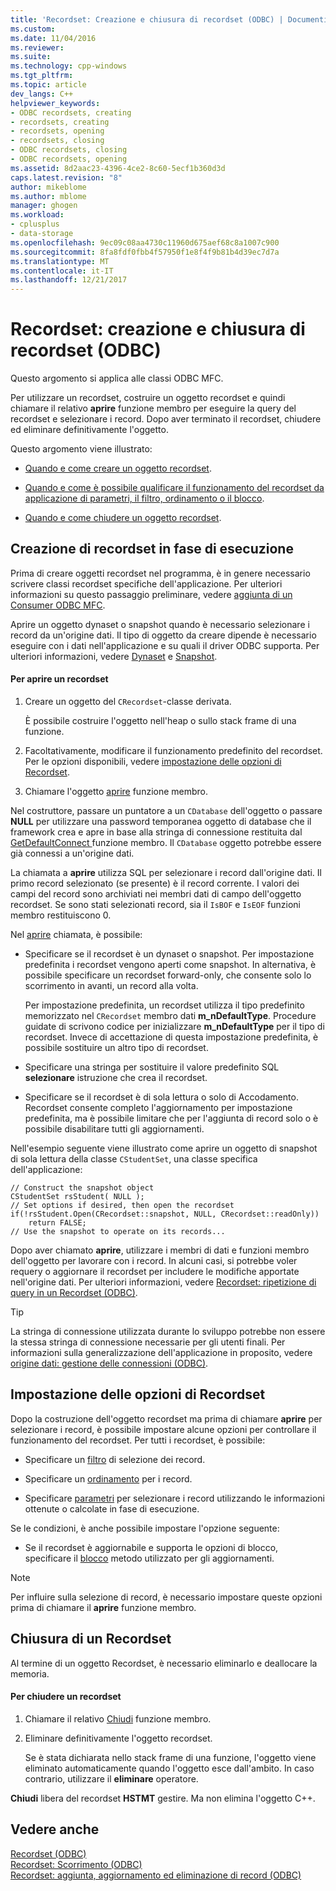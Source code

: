 ```yaml
---
title: 'Recordset: Creazione e chiusura di recordset (ODBC) | Documenti Microsoft'
ms.custom: 
ms.date: 11/04/2016
ms.reviewer: 
ms.suite: 
ms.technology: cpp-windows
ms.tgt_pltfrm: 
ms.topic: article
dev_langs: C++
helpviewer_keywords:
- ODBC recordsets, creating
- recordsets, creating
- recordsets, opening
- recordsets, closing
- ODBC recordsets, closing
- ODBC recordsets, opening
ms.assetid: 8d2aac23-4396-4ce2-8c60-5ecf1b360d3d
caps.latest.revision: "8"
author: mikeblome
ms.author: mblome
manager: ghogen
ms.workload:
- cplusplus
- data-storage
ms.openlocfilehash: 9ec09c08aa4730c11960d675aef68c8a1007c900
ms.sourcegitcommit: 8fa8fdf0fbb4f57950f1e8f4f9b81b4d39ec7d7a
ms.translationtype: MT
ms.contentlocale: it-IT
ms.lasthandoff: 12/21/2017
---
```

# <a name="recordset-creating-and-closing-recordsets-odbc"></a>Recordset: creazione e chiusura di recordset (ODBC)
Questo argomento si applica alle classi ODBC MFC.  
  
 Per utilizzare un recordset, costruire un oggetto recordset e quindi chiamare il relativo **aprire** funzione membro per eseguire la query del recordset e selezionare i record. Dopo aver terminato il recordset, chiudere ed eliminare definitivamente l'oggetto.  
  
 Questo argomento viene illustrato:  
  
-   [Quando e come creare un oggetto recordset](#_core_creating_recordsets_at_run_time).  
  
-   [Quando e come è possibile qualificare il funzionamento del recordset da applicazione di parametri, il filtro, ordinamento o il blocco](#_core_setting_recordset_options).  
  
-   [Quando e come chiudere un oggetto recordset](#_core_closing_a_recordset).  
  
##  <a name="_core_creating_recordsets_at_run_time"></a>Creazione di recordset in fase di esecuzione  
 Prima di creare oggetti recordset nel programma, è in genere necessario scrivere classi recordset specifiche dell'applicazione. Per ulteriori informazioni su questo passaggio preliminare, vedere [aggiunta di un Consumer ODBC MFC](../../mfc/reference/adding-an-mfc-odbc-consumer.md).  
  
 Aprire un oggetto dynaset o snapshot quando è necessario selezionare i record da un'origine dati. Il tipo di oggetto da creare dipende è necessario eseguire con i dati nell'applicazione e su quali il driver ODBC supporta. Per ulteriori informazioni, vedere [Dynaset](../../data/odbc/dynaset.md) e [Snapshot](../../data/odbc/snapshot.md).  
  
#### <a name="to-open-a-recordset"></a>Per aprire un recordset  
  
1.  Creare un oggetto del `CRecordset`-classe derivata.  
  
     È possibile costruire l'oggetto nell'heap o sullo stack frame di una funzione.  
  
2.  Facoltativamente, modificare il funzionamento predefinito del recordset. Per le opzioni disponibili, vedere [impostazione delle opzioni di Recordset](#_core_setting_recordset_options).  
  
3.  Chiamare l'oggetto [aprire](../../mfc/reference/crecordset-class.md#open) funzione membro.  
  
 Nel costruttore, passare un puntatore a un `CDatabase` dell'oggetto o passare **NULL** per utilizzare una password temporanea oggetto di database che il framework crea e apre in base alla stringa di connessione restituita dal [GetDefaultConnect ](../../mfc/reference/crecordset-class.md#getdefaultconnect) funzione membro. Il `CDatabase` oggetto potrebbe essere già connessi a un'origine dati.  
  
 La chiamata a **aprire** utilizza SQL per selezionare i record dall'origine dati. Il primo record selezionato (se presente) è il record corrente. I valori dei campi del record sono archiviati nei membri dati di campo dell'oggetto recordset. Se sono stati selezionati record, sia il `IsBOF` e `IsEOF` funzioni membro restituiscono 0.  
  
 Nel [aprire](../../mfc/reference/crecordset-class.md#open) chiamata, è possibile:  
  
-   Specificare se il recordset è un dynaset o snapshot. Per impostazione predefinita i recordset vengono aperti come snapshot. In alternativa, è possibile specificare un recordset forward-only, che consente solo lo scorrimento in avanti, un record alla volta.  
  
     Per impostazione predefinita, un recordset utilizza il tipo predefinito memorizzato nel `CRecordset` membro dati **m_nDefaultType**. Procedure guidate di scrivono codice per inizializzare **m_nDefaultType** per il tipo di recordset. Invece di accettazione di questa impostazione predefinita, è possibile sostituire un altro tipo di recordset.  
  
-   Specificare una stringa per sostituire il valore predefinito SQL **selezionare** istruzione che crea il recordset.  
  
-   Specificare se il recordset è di sola lettura o solo di Accodamento. Recordset consente completo l'aggiornamento per impostazione predefinita, ma è possibile limitare che per l'aggiunta di record solo o è possibile disabilitare tutti gli aggiornamenti.  
  
 Nell'esempio seguente viene illustrato come aprire un oggetto di snapshot di sola lettura della classe `CStudentSet`, una classe specifica dell'applicazione:  
  
```  
// Construct the snapshot object  
CStudentSet rsStudent( NULL );  
// Set options if desired, then open the recordset  
if(!rsStudent.Open(CRecordset::snapshot, NULL, CRecordset::readOnly))  
    return FALSE;  
// Use the snapshot to operate on its records...  
```  
  
 Dopo aver chiamato **aprire**, utilizzare i membri di dati e funzioni membro dell'oggetto per lavorare con i record. In alcuni casi, si potrebbe voler requery o aggiornare il recordset per includere le modifiche apportate nell'origine dati. Per ulteriori informazioni, vedere [Recordset: ripetizione di query in un Recordset (ODBC)](../../data/odbc/recordset-requerying-a-recordset-odbc.md).  
  
> [!TIP]
>  La stringa di connessione utilizzata durante lo sviluppo potrebbe non essere la stessa stringa di connessione necessarie per gli utenti finali. Per informazioni sulla generalizzazione dell'applicazione in proposito, vedere [origine dati: gestione delle connessioni (ODBC)](../../data/odbc/data-source-managing-connections-odbc.md).  
  
##  <a name="_core_setting_recordset_options"></a>Impostazione delle opzioni di Recordset  
 Dopo la costruzione dell'oggetto recordset ma prima di chiamare **aprire** per selezionare i record, è possibile impostare alcune opzioni per controllare il funzionamento del recordset. Per tutti i recordset, è possibile:  
  
-   Specificare un [filtro](../../data/odbc/recordset-filtering-records-odbc.md) di selezione dei record.  
  
-   Specificare un [ordinamento](../../data/odbc/recordset-sorting-records-odbc.md) per i record.  
  
-   Specificare [parametri](../../data/odbc/recordset-parameterizing-a-recordset-odbc.md) per selezionare i record utilizzando le informazioni ottenute o calcolate in fase di esecuzione.  
  
 Se le condizioni, è anche possibile impostare l'opzione seguente:  
  
-   Se il recordset è aggiornabile e supporta le opzioni di blocco, specificare il [blocco](../../data/odbc/recordset-locking-records-odbc.md) metodo utilizzato per gli aggiornamenti.  
  
> [!NOTE]
>  Per influire sulla selezione di record, è necessario impostare queste opzioni prima di chiamare il **aprire** funzione membro.  
  
##  <a name="_core_closing_a_recordset"></a>Chiusura di un Recordset  
 Al termine di un oggetto Recordset, è necessario eliminarlo e deallocare la memoria.  
  
#### <a name="to-close-a-recordset"></a>Per chiudere un recordset  
  
1.  Chiamare il relativo [Chiudi](../../mfc/reference/crecordset-class.md#close) funzione membro.  
  
2.  Eliminare definitivamente l'oggetto recordset.  
  
     Se è stata dichiarata nello stack frame di una funzione, l'oggetto viene eliminato automaticamente quando l'oggetto esce dall'ambito. In caso contrario, utilizzare il **eliminare** operatore.  
  
 **Chiudi** libera del recordset **HSTMT** gestire. Ma non elimina l'oggetto C++.  
  
## <a name="see-also"></a>Vedere anche  
 [Recordset (ODBC)](../../data/odbc/recordset-odbc.md)   
 [Recordset: Scorrimento (ODBC)](../../data/odbc/recordset-scrolling-odbc.md)   
 [Recordset: aggiunta, aggiornamento ed eliminazione di record (ODBC)](../../data/odbc/recordset-adding-updating-and-deleting-records-odbc.md)
